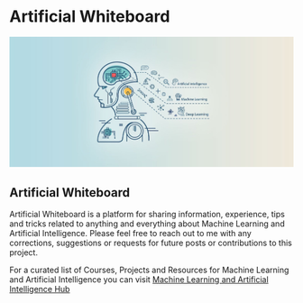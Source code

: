 # Artificial Whiteboard

![Artificial Whiteboard](images/Artificial_Whiteboard_OG.jpeg)

## Artificial Whiteboard

Artificial Whiteboard is a platform for sharing information, experience, tips and tricks related to anything and everything about Machine Learning and Artificial Intelligence. Please feel free to reach out to me with any corrections, suggestions or requests for future posts or contributions to this project.

For a curated list of Courses, Projects and Resources for Machine Learning and Artificial Intelligence you can visit [Machine Learning and Artificial Intelligence Hub](https://github.com/Mathews-Tom/Machine_Learning_and_Artificial_Intelligence_Hub)
